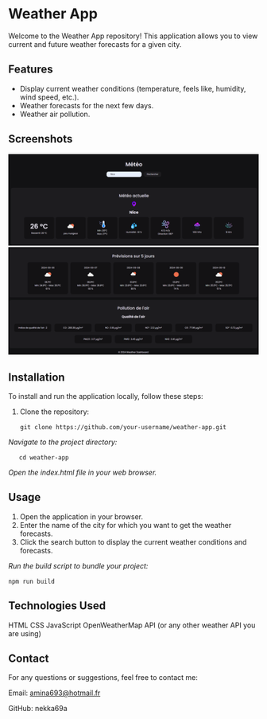 # Weather App

Welcome to the Weather App repository! This application allows you to view current and future weather forecasts for a given city.

## Features

- Display current weather conditions (temperature, feels like, humidity, wind speed, etc.).
- Weather forecasts for the next few days.
- Weather air pollution.

## Screenshots

![Weather App Screenshot](./weatherAppCapture1.png)
![Weather App Screenshot](./weatherAppCapture2.png)

## Installation

To install and run the application locally, follow these steps:

1. Clone the repository:

       git clone https://github.com/your-username/weather-app.git

_Navigate to the project directory:_
   
       cd weather-app

_Open the index.html file in your web browser._

## Usage

1. Open the application in your browser.
2. Enter the name of the city for which you want to get the weather forecasts.
3. Click the search button to display the current weather conditions and forecasts.

_Run the build script to bundle your project:_

    npm run build

   
## Technologies Used

HTML
CSS
JavaScript
OpenWeatherMap API (or any other weather API you are using)

## Contact
For any questions or suggestions, feel free to contact me:

Email: amina693@hotmail.fr

GitHub: nekka69a

